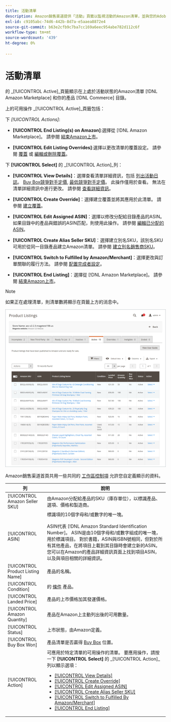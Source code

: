 ```yaml
---
title: 活動清單
description: Amazon銷售渠道提供「活動」頁籤以監視活動的Amazon清單，並與您的Adobe Commerce目錄中的產品匹配。
exl-id: c9105abc-74d6-442b-8d7a-e5aaea8872e4
source-git-commit: b63e2cfb9c7ba7cc169a6eec954abe782d112c6f
workflow-type: tm+mt
source-wordcount: '439'
ht-degree: 0%

---
```


# 活動清單

的 _[!UICONTROL Active]_頁籤顯示在上處於活動狀態的Amazon清單 [!DNL Amazon Marketplace] 和你的產品 [!DNL Commerce] 目錄。

上的可用操作 _[!UICONTROL Active]_頁籤包括：

下 _[!UICONTROL Actions]_:

- **[!UICONTROL End Listing(s) on Amazon]**:選擇從 [!DNL Amazon Marketplace]。 請參閱 [結束Amazon上市](./end-listings-manually.md)。

- **[!UICONTROL Edit Listing Overrides]**:選擇以更改清單的覆蓋設定。 請參閱 [覆蓋](./overrides.md) 或 [編輯或刪除覆蓋](./creating-editing-overrides.md#edit-override-single-listing)。

下 **[!UICONTROL Select]** 的 _[!UICONTROL Action]_列：

- **[!UICONTROL View Details]**：選擇查看清單詳細資訊，包括 [列出活動日誌](./product-listing-details.md#listing-activity-log)。 [Buy Box競爭對手定價](./product-listing-details.md#buy-box-competitor-pricing), [最低競爭對手定價](./product-listing-details.md#lowest-competitor-pricing)。 此操作僅用於查看。 無法在清單詳細資訊中進行更改。 請參閱 [查看詳細資訊](./product-listing-details.md)。

- **[!UICONTROL Create Override]**：選擇建立覆蓋並將其應用於此清單。 請參閱 [建立覆蓋](./creating-editing-overrides.md)。

- **[!UICONTROL Edit Assigned ASIN]**：選擇以修改分配給目錄產品的ASIN。 如果目錄中的產品與錯誤的ASIN匹配，則使用此操作。 請參閱 [編輯已分配的ASIN](./edit-assigned-asin.md)。

- **[!UICONTROL Create Alias Seller SKU]**：選擇建立別名SKU，該別名SKU可用於從同一目錄產品建立Amazon清單。 請參閱 [建立別名銷售商SKU](./create-alias-seller-sku.md)。

- **[!UICONTROL Switch to Fulfilled by Amazon/Merchant]**：選擇更改與訂單關聯的履行方法。 請參閱 [配置完成者設定](./fulfilled-by.md#configure-fulfilled-by-settings)。

- **[!UICONTROL End Listing]**：選擇從 [!DNL Amazon Marketplace]。 請參閱 [結束Amazon上市](./end-listings-manually.md)。

>[!NOTE]
>
>如果正在處理清單，則清單數將顯示在頁籤上方的消息中。

![活動清單](assets/amazon-active-listings.png)

Amazon銷售渠道首頁共用一些共同的 [工作區控制項](./workspace-controls.md) 允許您自定義顯示的資料。

| 列 | 說明 |
|--- |--- |
| [!UICONTROL Amazon Seller SKU] | 由Amazon分配給產品的SKU（庫存單位），以標識產品、選項、價格和製造商。 |
| [!UICONTROL ASIN] | 標識項的10個字母和/或數字的唯一塊。 <br><br>ASIN代表 [!DNL Amazon Standard Identification Number]。 ASIN是由10個字母和/或數字組成的唯一塊，用於標識項目。 對於書籍，ASIN與ISBN號相同，但對於所有其他產品，在將項目上載到其目錄時會建立新的ASIN。 您可以在Amazon的產品詳細資訊頁面上找到項目ASIN，以及與項目相關的詳細資訊。 |
| [!UICONTROL Product Listing Name] | 產品的名稱。 |
| [!UICONTROL Condition] | 的 [條件](./product-listing-condition.md) 產品。 |
| [!UICONTROL Landed Price] | 產品的上市價格加其發運價格。 |
| [!UICONTROL Amazon Quantity] | 產品在Amazon上主動列出後的可用數量。 |
| [!UICONTROL Status] | 上市狀態，由Amazon定義。 |
| [!UICONTROL Buy Box Won] | 產品清單是否贏得 [Buy Box](./buy-box-competitor-pricing.md) 位置。 |
| [!UICONTROL Action] | 可應用於特定清單的可用操作的清單。 要應用操作，請按一下 **[!UICONTROL Select]** 的 _[!UICONTROL Action]_列以顯示選項：<ul><li>[[!UICONTROL View Details]](./product-listing-details.md)</li><li>[[!UICONTROL Create Override]](./creating-editing-overrides.md)</li><li>[[!UICONTROL Edit Assigned ASIN]](./edit-assigned-asin.md)</li><li>[[!UICONTROL Create Alias Seller SKU]](./create-alias-seller-sku.md#region-specific)</li><li>[[!UICONTROL Switch to Fulfilled By Amazon/Merchant]](./fulfilled-by.md#configure-fulfilled-by-settings)</li><li>[[!UICONTROL End Listing]](./end-listings-manually.md)</li></ul> |

